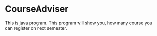 # CourseAdviser
This is java program. This program will show you, how many course you can register on next semester. 
